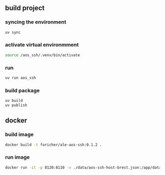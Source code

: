 
## build project 

### syncing the environment 
```bash
uv sync
```

### activate virtual environmment 
```bash
source /aos_ssh/.venv/bin/activate
```

### run 
```bash
uv run aos_ssh
```

### build package
```bash
uv build
uv publish
```

## docker
### build image
```bash
docker build -t foricher/ale-aos-ssh:0.1.2 .
```

### run image
```bash
docker run -it -p 8120:8110 -v ./data/aos-ssh-host-brest.json:/app/data/aos-ssh-host.json -v ./data/aos-ssh-conf.yaml:/app/data/aos-ssh-conf.yaml  docker.io/foricher/ale-aos-ssh:0.1.2
```


